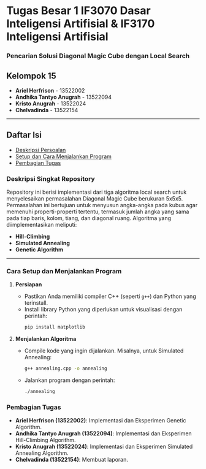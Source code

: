 
# Tugas Besar 1 IF3070 Dasar Inteligensi Artifisial & IF3170 Inteligensi Artifisial  
### Pencarian Solusi Diagonal Magic Cube dengan Local Search

## Kelompok 15  
- **Ariel Herfrison** - 13522002  
- **Andhika Tantyo Anugrah** - 13522094  
- **Kristo Anugrah** - 13522024  
- **Chelvadinda** - 13522154    

---

## Daftar Isi
- [Deskripsi Persoalan](#deskripsi-persoalan)
- [Setup dan Cara Menjalankan Program](#setup-dan-cara-menjalankan-program)
- [Pembagian Tugas](#pembagian-tugas)

### Deskripsi Singkat Repository
Repository ini berisi implementasi dari tiga algoritma local search untuk menyelesaikan permasalahan Diagonal Magic Cube berukuran 5x5x5. Permasalahan ini bertujuan untuk menyusun angka-angka pada kubus agar memenuhi properti-properti tertentu, termasuk jumlah angka yang sama pada tiap baris, kolom, tiang, dan diagonal ruang. Algoritma yang diimplementasikan meliputi:
- **Hill-Climbing**
- **Simulated Annealing**
- **Genetic Algorithm**

---

### Cara Setup dan Menjalankan Program

1. **Persiapan**
   - Pastikan Anda memiliki compiler C++ (seperti `g++`) dan Python yang terinstall.
   - Install library Python yang diperlukan untuk visualisasi dengan perintah:
     ```bash
     pip install matplotlib
     ```

2. **Menjalankan Algoritma**
   - Compile kode yang ingin dijalankan. Misalnya, untuk Simulated Annealing:
     ```bash
     g++ annealing.cpp -o annealing
     ```
   - Jalankan program dengan perintah:
     ```bash
     ./annealing
     ```

### Pembagian Tugas

- **Ariel Herfrison (13522002)**: Implementasi dan Eksperimen Genetic Algorithm.
- **Andhika Tantyo Anugrah (13522094)**: Implementasi dan Eksperimen Hill-Climbing Algorithm.
- **Kristo Anugrah (13522024)**: Implementasi dan Eksperimen Simulated Annealing Algorithm.
- **Chelvadinda (13522154)**: Membuat laporan.

